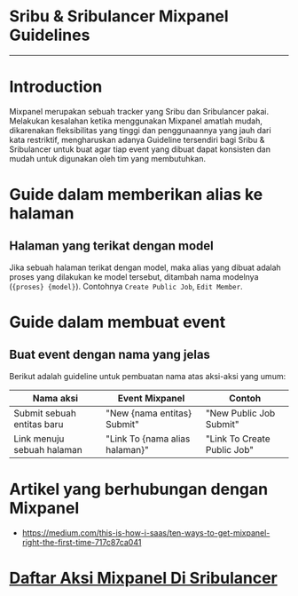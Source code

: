 # Sribu & Sribulancer Mixpanel Guidelines
---

# Introduction
Mixpanel merupakan sebuah tracker yang Sribu dan Sribulancer pakai. Melakukan kesalahan ketika menggunakan Mixpanel amatlah mudah, dikarenakan fleksibilitas yang tinggi dan penggunaannya yang jauh dari kata restriktif, mengharuskan adanya Guideline tersendiri bagi Sribu & Sribulancer untuk buat agar tiap event yang dibuat dapat konsisten dan mudah untuk digunakan oleh tim yang membutuhkan.

# Guide dalam memberikan alias ke halaman

## Halaman yang terikat dengan model

Jika sebuah halaman terikat dengan model, maka alias yang dibuat adalah proses yang dilakukan ke model tersebut, ditambah nama modelnya (`{proses} {model}`). Contohnya `Create Public Job`, `Edit Member`.

# Guide dalam membuat event

## Buat event dengan nama yang jelas

Berikut adalah guideline untuk pembuatan nama atas aksi-aksi yang umum: 

|Nama aksi |Event Mixpanel | Contoh | 
|-----------|----------------|------|
|Submit sebuah entitas baru | "New {nama entitas} Submit" | "New Public Job Submit"|
|Link menuju sebuah halaman | "Link To {nama alias halaman}" | "Link To Create Public Job" |

# Artikel yang berhubungan dengan Mixpanel

- https://medium.com/this-is-how-i-saas/ten-ways-to-get-mixpanel-right-the-first-time-717c87ca041

# [Daftar Aksi Mixpanel Di Sribulancer](pages.md)

